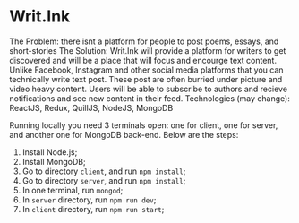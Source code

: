 # Writ.Ink

The Problem: there isnt a platform for people to post poems, essays, and short-stories
The Solution: Writ.Ink will provide a platform for writers to get discovered and will be a place that will focus and encourge text content. Unlike Facebook, Instagram and other social media platforms that you can technically write text post. These post are often burried under picture and video heavy content.
Users will be able to subscribe to authors and recieve notifications and see new content in their feed.
Technologies (may change): ReactJS, Redux, QuillJS, NodeJS, MongoDB

Running locally you need 3 terminals open: one for client, one for server, and another one for MongoDB back-end. Below are the steps:

1. Install Node.js;
2. Install MongoDB;
4. Go to directory `client`, and run `npm install`;
5. Go to directory `server`, and run `npm install`;
6. In one terminal, run `mongod`;
7. In `server` directory, run `npm run dev`;
8. In `client` directory, run `npm run start`;




